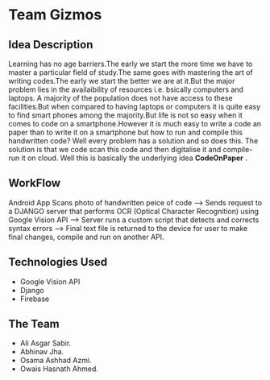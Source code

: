 # Team Gizmos

## Idea Description

Learning has no age barriers.The early we start the more time we have to master a particular field of study.The same goes with mastering the art of writing codes.The early we start the better we are at it.But the major problem lies in the availaibility of resources i.e. bsically computers and laptops. A majority of the population does not have access to these facilities.But when compared to having laptops or computers it is quite easy to find smart phones among the majority.But life is not so easy when it comes to code on a smartphone.However it is much easy to write a code an paper than to write it on a smartphone but how to run and compile this handwritten code? Well every problem has a solution and so does this. The solution is that we code scan this code and then digitalise it and compile-run it on cloud.
Well this is basically the underlying idea **CodeOnPaper** .

## WorkFlow

Android App Scans photo of handwritten peice of code --> Sends request to a DJANGO server that performs OCR (Optical Character Recognition) using Google Vision API --> Server runs a custom script that detects and corrects syntax errors --> Final text file is returned to the device for user to make final changes, compile and run on another API.

## Technologies Used

* Google Vision API
* Django
* Firebase

## The Team 
 * Ali Asgar Sabir.
 * Abhinav Jha.
 * Osama Ashhad Azmi.
 * Owais Hasnath Ahmed.
